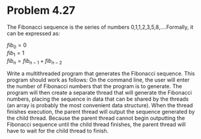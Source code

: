 # Problem 4.27  

The Fibonacci sequence is the series of numbers 0,1,1,2,3,5,8,....Formally, it can be expressed as:  

$fib_{0} = 0$  
$fib_{1} = 1$  
$fib_{n} = fib_{n-1} + fib_{n-2}$  

Write a multithreaded program that generates the Fibonacci sequence. This program should work as follows: On the command line, the user will enter the number of Fibonacci numbers that the program is to generate. The program will then create a separate thread that will generate the Fibonacci numbers, placing the sequence in data that can be shared by the threads (an array is probably the most convenient data structure). When the thread finishes execution, the parent thread will output the sequence generated by the child thread. Because the parent thread cannot begin outputting the Fibonacci sequence until the child thread finishes, the parent thread will have to wait for the child thread to finish.
